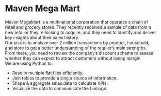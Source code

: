 # Maven Mega Mart

Maven MegaMart is a multinational corporation that operates a chain of retail and grocery stores. They recently received a sample of data from a new retailer 
they’re looking to acquire, and they need to identify and deliver key insights about their sales history.<br/>
Our task is to analyze over 2 million transactions by product, household, and store to get a better understanding of the retailer’s main strengths. 
From there, you need to review the company’s discount scheme to assess whether they can expect to attract customers without losing margin. <br/>
We are using Python to:
- Read in multiple flat files efficiently.
- Join tables to provide a single source of information.
- Shape & aggregate sales data to calculate KPIs.
- Visualize the data to communicate the findings.

